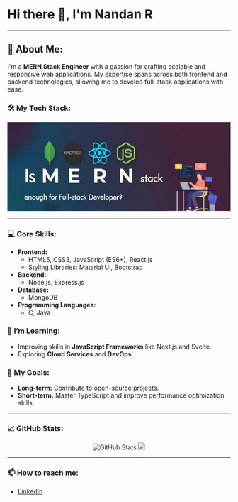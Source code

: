 # Hi there 👋, I'm Nandan R

---


## 🚀 About Me:
I'm a **MERN Stack Engineer** with a passion for crafting scalable and responsive web applications. My expertise spans across both frontend and backend technologies, allowing me to develop full-stack applications with ease.

### 🛠️ My Tech Stack:

<div align="center">
  <img src="https://github.com/NandanR06/NandanR06/blob/main/blog_image_mern_stck.jpeg?raw=true" alt="Skills Infographic" width="1000" height="200"/>
</div>

---

### 💻 Core Skills:

- **Frontend:**
  - HTML5, CSS3, JavaScript (ES6+), React.js
  - Styling Libraries: Material UI, Bootstrap
- **Backend:**
  - Node.js, Express.js
- **Database:**
  - MongoDB
- **Programming Languages:**
  - C, Java

### 🧠 I’m Learning:
- Improving skills in **JavaScript Frameworks** like Next.js and Svelte.
- Exploring **Cloud Services** and **DevOps**.

### 🎯 My Goals:
- **Long-term:** Contribute to open-source projects.
- **Short-term:** Master TypeScript and improve performance optimization skills.

---

### 📈 GitHub Stats:
<div align="center">
  <img src="https://github-readme-stats.vercel.app/api?username=NandanR06&show_icons=true&theme=radical" alt="GitHub Stats"/>
  <img src="https://github-readme-streak-stats.herokuapp.com/?user=NandanR06&theme=radical" />
</div>

---

### 📫 How to reach me:
- [LinkedIn](https://www.linkedin.com/in/nandan-r-489480273/)
  

